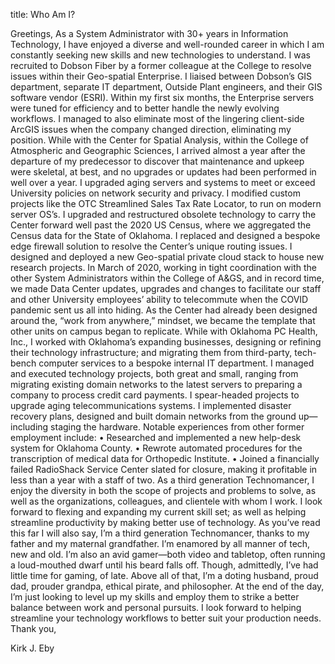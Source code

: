 title: Who Am I?

Greetings, 
As a System Administrator with 30+ years in Information Technology, I have enjoyed a diverse and well-rounded career in which I am constantly seeking new skills and new technologies to understand.
I was recruited to Dobson Fiber by a former colleague at the College to resolve issues within their Geo-spatial Enterprise. I liaised between Dobson’s GIS department, separate IT department, Outside Plant engineers, and their GIS software vendor (ESRI).  Within my first six months, the Enterprise servers were tuned for efficiency and to better handle the newly evolving workflows.  I managed to also eliminate most of the lingering client-side ArcGIS issues when the company changed direction, eliminating my position.
While with the Center for Spatial Analysis, within the College of Atmospheric and Geographic Sciences, I arrived almost a year after the departure of my predecessor to discover that maintenance and upkeep were skeletal, at best, and no upgrades or updates had been performed in well over a year.  I upgraded aging servers and systems to meet or exceed University policies on network security and privacy. I modified custom projects like the OTC Streamlined Sales Tax Rate Locator, to run on modern server OS’s. I upgraded and restructured obsolete technology to carry the Center forward well past the 2020 US Census, where we aggregated the Census data for the State of Oklahoma.  I replaced and designed a bespoke edge firewall solution to resolve the Center’s unique routing issues.  I designed and deployed a new Geo-spatial private cloud stack to house new research projects.   In March of 2020, working in tight coordination with the other System Administrators within the College of A&GS, and in record time, we made Data Center updates, upgrades and changes to facilitate our staff and other University employees’ ability to telecommute when the COVID pandemic sent us all into hiding.  As the Center had already been designed around the, “work from anywhere,” mindset, we became the template that other units on campus began to replicate.
While with Oklahoma PC Health, Inc., I worked with Oklahoma’s expanding businesses, designing or refining their technology infrastructure; and migrating them from third-party, tech-bench computer services to a bespoke internal IT department.  I managed and executed technology projects, both great and small, ranging from migrating existing domain networks to the latest servers to preparing a company to process credit card payments.  I spear-headed projects to upgrade aging telecommunications systems.  I implemented disaster recovery plans, designed and built domain networks from the ground up—including staging the hardware.
Notable experiences from other former employment include:
    • Researched and implemented a new help-desk system for Oklahoma County.
    • Rewrote automated procedures for the transcription of medical data for Orthopedic Institute.
    • Joined a financially failed RadioShack Service Center slated for closure, making it profitable in less than a year with a staff of two.
As a third generation Technomancer, I enjoy the diversity in both the scope of projects and problems to solve, as well as the organizations, colleagues, and clientele with whom I work.  I look forward to flexing and expanding my current skill set; as well as helping streamline productivity by making better use of technology.
As you’ve read this far I will also say, I’m a third generation Technomancer, thanks to my father and my maternal grandfather.  I’m enamored by all manner of tech, new and old.  I’m also an avid gamer—both video and tabletop, often running a loud-mouthed dwarf until his beard falls off.  Though, admittedly, I’ve had little time for gaming, of late.  Above all of that, I’m a doting husband, proud dad, prouder grandpa, ethical pirate, and philosopher.  At the end of the day, I’m just looking to level up my skills and employ them to strike a better balance between work and personal pursuits.
I look forward to helping streamline your technology workflows to better suit your production needs.
Thank you,

Kirk J. Eby